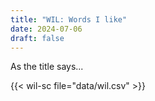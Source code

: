 ```yaml
---
title: "WIL: Words I like"
date: 2024-07-06
draft: false
---
```


As the title says...

{{< wil-sc file="data/wil.csv" >}}